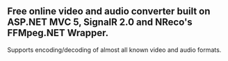 ## Free online video and audio converter built on <br/> ASP.NET MVC 5, SignalR 2.0 and NReco's FFMpeg.NET Wrapper.

Supports encoding/decoding of almost all known video and audio formats.
